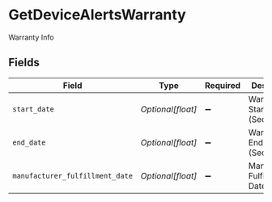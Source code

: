 # GetDeviceAlertsWarranty

Warranty Info


## Fields

| Field                           | Type                            | Required                        | Description                     |
| ------------------------------- | ------------------------------- | ------------------------------- | ------------------------------- |
| `start_date`                    | *Optional[float]*               | :heavy_minus_sign:              | Warranty Start Date (Seconds)   |
| `end_date`                      | *Optional[float]*               | :heavy_minus_sign:              | Warranty End Date (Seconds)     |
| `manufacturer_fulfillment_date` | *Optional[float]*               | :heavy_minus_sign:              | Manufacturer Fulfillment Date   |